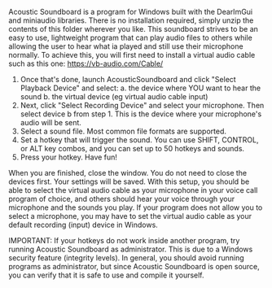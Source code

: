 Acoustic Soundboard is a program for Windows built with the DearImGui and miniaudio libraries. There is no installation required, simply unzip the contents of this folder wherever you like. This soundboard strives to be an easy to use, lightweight program that can play audio files to others while allowing the user to hear what ia played and still use their microphone normally. To achieve this, you will first need to install a virtual audio cable such as this one:
https://vb-audio.com/Cable/

1. Once that's done, launch AcousticSoundboard and click "Select Playback Device" and select: 
  a. the device where YOU want to hear the sound
  b. the virtual device (eg virtual audio cable input)
2. Next, click "Select Recording Device" and select your microphone. Then select device b from step 1. This is the device where your microphone's audio will be sent.
3. Select a sound file. Most common file formats are supported.
4. Set a hotkey that will trigger the sound. You can use SHIFT, CONTROL, or ALT key combos, and you can set up to 50 	hotkeys and sounds.
5. Press your hotkey. Have fun!

When you are finished, close the window. You do not need to close the devices first. Your settings will be saved. With this setup, you should be able to select the virtual audio cable as your microphone in your voice call program of choice, and others should hear your voice through your microphone and the sounds you play. If your program does not allow you to select a microphone, you may have to set the virtual audio cable as your default recording (input) device in Windows.

IMPORTANT: If your hotkeys do not work inside another program, try running Acoustic Soundboard as administrator. This is due to a Windows security feature (integrity levels). In general, you should avoid running programs as administrator, but since Acoustic Soundboard is open source, you can verify that it is safe to use and compile it yourself.
